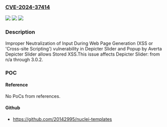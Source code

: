 ### [CVE-2024-37414](https://cve.mitre.org/cgi-bin/cvename.cgi?name=CVE-2024-37414)
![](https://img.shields.io/static/v1?label=Product&message=Depicter%20Slider&color=blue)
![](https://img.shields.io/static/v1?label=Version&message=n%2Fa&color=blue)
![](https://img.shields.io/static/v1?label=Vulnerability&message=CWE-79%20Improper%20Neutralization%20of%20Input%20During%20Web%20Page%20Generation%20(XSS%20or%20'Cross-site%20Scripting')&color=brighgreen)

### Description

Improper Neutralization of Input During Web Page Generation (XSS or 'Cross-site Scripting') vulnerability in Depicter Slider and Popup by Averta Depicter Slider allows Stored XSS.This issue affects Depicter Slider: from n/a through 3.0.2.

### POC

#### Reference
No PoCs from references.

#### Github
- https://github.com/20142995/nuclei-templates

